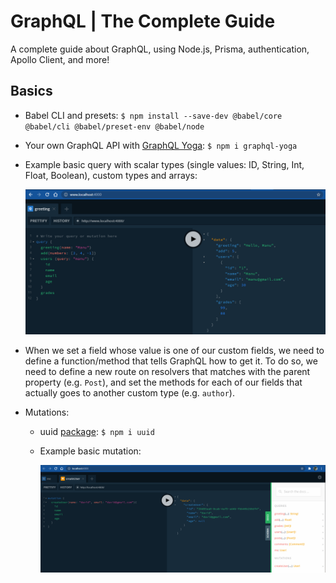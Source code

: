 # GraphQL | The Complete Guide

A complete guide about GraphQL, using Node.js, Prisma, authentication, Apollo Client, and more!

## Basics

- Babel CLI and presets: `$ npm install --save-dev @babel/core @babel/cli @babel/preset-env @babel/node`
- Your own GraphQL API with [GraphQL Yoga](https://github.com/dotansimha/graphql-yoga): `$ npm i graphql-yoga`
- Example basic query with scalar types (single values: ID, String, Int, Float, Boolean), custom types and arrays:

  ![graphql-yoga-example](./graphql-basics/resources/graphql-yoga-example.png)

- When we set a field whose value is one of our custom fields, we need to define a function/method that tells GraphQL how to get it. To do so, we need to define a new route on resolvers that matches with the parent property (e.g. `Post`), and set the methods for each of our fields that actually goes to another custom type (e.g. `author`).
- Mutations:

  - uuid [package](https://www.npmjs.com/package/uuid): `$ npm i uuid`
  - Example basic mutation:

    ![mutation-example](./graphql-basics/resources/mutation-example.png)
